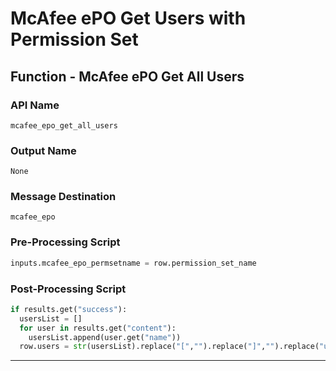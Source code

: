 <!--
    DO NOT MANUALLY EDIT THIS FILE
    THIS FILE IS AUTOMATICALLY GENERATED WITH resilient-sdk codegen
-->

# McAfee ePO Get Users with Permission Set

## Function - McAfee ePO Get All Users

### API Name
`mcafee_epo_get_all_users`

### Output Name
`None`

### Message Destination
`mcafee_epo`

### Pre-Processing Script
```python
inputs.mcafee_epo_permsetname = row.permission_set_name
```

### Post-Processing Script
```python
if results.get("success"):
  usersList = []
  for user in results.get("content"):
    usersList.append(user.get("name"))
  row.users = str(usersList).replace("[","").replace("]","").replace("u'","'").replace("'","")
```

---

